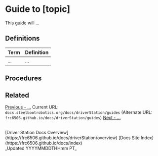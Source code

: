 # Guide to [topic]

This guide will ...

## Definitions

| Term | Definition |
| --- | --- |
| ... | ... |

## Procedures

## Related

[Previous - ...](...)
Current URL: `docs.steelbootrobotics.org/docs/driverStation/guides` (Alternate URL: `frc6506.github.io/docs/driverStation/guides`)
[Next - ...](...)


<br>
[Driver Station Docs Overview](https://frc6506.github.io/docs/driverStation/overview)
[Docs Site Index](https://frc6506.github.io/docs/index)
<br>
_Updated YYYYMMDDTHHmm PT_
